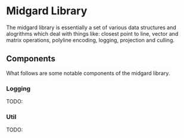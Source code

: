 # Midgard Library #

The midgard library is essentially a set of various data structures and alogrithms which deal with things like: closest point to line, vector and matrix operations, polyline encoding, logging, projection and culling.

## Components ##

What follows are some notable components of the midgard library.

### Logging ###

TODO:

### Util ###

TODO:
